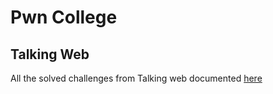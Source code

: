 # Pwn College
## Talking Web
All the solved challenges from Talking web documented [here](https://axyut.notion.site/Talking-web-b2f52766b80c47b59712fc300979845a?pvs=4)

